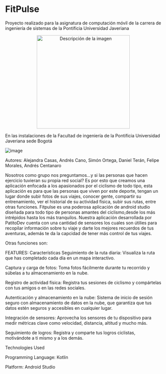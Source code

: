 # FitPulse

Proyecto realizado para la asignatura de computación móvil de la carrera de ingeniería de sistemas de la Pontificia Universidad Javeriana

<div align="center">  
<img src="https://github.com/user-attachments/assets/9195932a-7986-4523-83dc-693a7546b9fa" alt="Descripción de la imagen" width="300"/>
</div>

En las instalaciones de la Facultad de ingeniería de la Pontificia Universidad Javeriana sede Bogotá

![image](https://github.com/user-attachments/assets/ec4be302-3fd6-48c6-9325-25cbd0a5ba6e)

Autores: Alejandra Casas, Andrés Cano, Simón Ortega, Daniel Terán, Felipe Morales, Andrés Centanaro

Nosotros como grupo nos preguntamos...y si las personas que hacen ejercicio tuvieran su propia red social? Es por esto que creamos una aplicación enfocada a los apasionados por el ciclismo de todo tipo, esta aplicación es para que las personas que viven por este deporte, tengan un lugar donde subir fotos de sus viajes, conocer gente, compartir su entrenamiento, ver el historial de su actividad física, subir sus rutas, entre otras funciones. Fitpulse es una poderosa aplicación de android studio diseñada para todo tipo de personas amantes del
ciclismo,desde los más intrépidos hasta los más tranquilos. Nuestra aplicación desarrollada por PatitoDev cuenta con una cantidad de sensores los cuales son útilies para recopilar información sobre tu viaje y darte los mejores recuerdos de tus aventuras, además te da la capcidad de tener más control de tus viajes.

Otras funciones son:

FEATURES:
Características
Seguimiento de la ruta diaria: Visualiza la ruta que has completado cada día en un mapa interactivo.

Captura y carga de fotos: Toma fotos fácilmente durante tu recorrido y súbelas a tu almacenamiento en la nube.

Registro de actividad física: Registra tus sesiones de ciclismo y compártelas con tus amigos o en las redes sociales.

Autenticación y almacenamiento en la nube: Sistema de inicio de sesión seguro con almacenamiento de datos en la nube, que garantiza que tus datos estén seguros y accesibles en cualquier lugar.

Integración de sensores: Aprovecha los sensores de tu dispositivo para medir métricas clave como velocidad, distancia, altitud y mucho más.

Seguimiento de logros: Registra y comparte tus logros ciclistas, motivándote a ti mismo y a los 
demás.



Technologies Used

Programming Language: Kotlin

Platform: Android Studio
